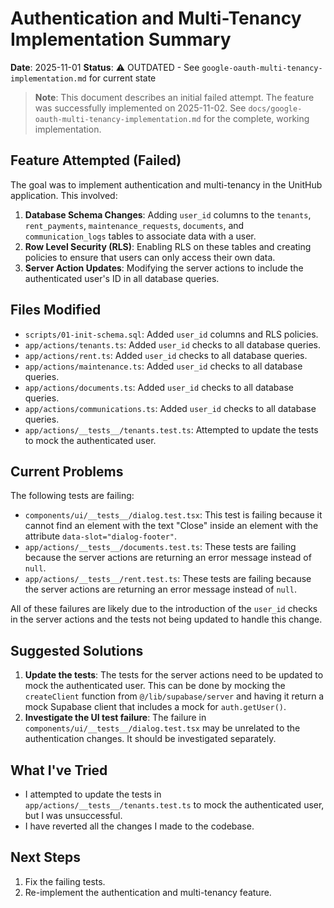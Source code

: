 # Authentication and Multi-Tenancy Implementation Summary

**Date**: 2025-11-01
**Status**: ⚠️ OUTDATED - See `google-oauth-multi-tenancy-implementation.md` for current state

> **Note**: This document describes an initial failed attempt. The feature was successfully implemented on 2025-11-02.
> See `docs/google-oauth-multi-tenancy-implementation.md` for the complete, working implementation.

## Feature Attempted (Failed)

The goal was to implement authentication and multi-tenancy in the UnitHub application. This involved:

1.  **Database Schema Changes**: Adding `user_id` columns to the `tenants`, `rent_payments`, `maintenance_requests`, `documents`, and `communication_logs` tables to associate data with a user.
2.  **Row Level Security (RLS)**: Enabling RLS on these tables and creating policies to ensure that users can only access their own data.
3.  **Server Action Updates**: Modifying the server actions to include the authenticated user's ID in all database queries.

## Files Modified

- `scripts/01-init-schema.sql`: Added `user_id` columns and RLS policies.
- `app/actions/tenants.ts`: Added `user_id` checks to all database queries.
- `app/actions/rent.ts`: Added `user_id` checks to all database queries.
- `app/actions/maintenance.ts`: Added `user_id` checks to all database queries.
- `app/actions/documents.ts`: Added `user_id` checks to all database queries.
- `app/actions/communications.ts`: Added `user_id` checks to all database queries.
- `app/actions/__tests__/tenants.test.ts`: Attempted to update the tests to mock the authenticated user.

## Current Problems

The following tests are failing:

- `components/ui/__tests__/dialog.test.tsx`: This test is failing because it cannot find an element with the text "Close" inside an element with the attribute `data-slot="dialog-footer"`.
- `app/actions/__tests__/documents.test.ts`: These tests are failing because the server actions are returning an error message instead of `null`.
- `app/actions/__tests__/rent.test.ts`: These tests are failing because the server actions are returning an error message instead of `null`.

All of these failures are likely due to the introduction of the `user_id` checks in the server actions and the tests not being updated to handle this change.

## Suggested Solutions

1.  **Update the tests**: The tests for the server actions need to be updated to mock the authenticated user. This can be done by mocking the `createClient` function from `@/lib/supabase/server` and having it return a mock Supabase client that includes a mock for `auth.getUser()`.
2.  **Investigate the UI test failure**: The failure in `components/ui/__tests__/dialog.test.tsx` may be unrelated to the authentication changes. It should be investigated separately.

## What I've Tried

- I attempted to update the tests in `app/actions/__tests__/tenants.test.ts` to mock the authenticated user, but I was unsuccessful.
- I have reverted all the changes I made to the codebase.

## Next Steps

1.  Fix the failing tests.
2.  Re-implement the authentication and multi-tenancy feature.
